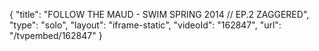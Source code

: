 {
    "title": "FOLLOW THE MAUD - SWIM SPRING 2014 \/\/ EP.2 ZAGGERED",
    "type": "solo",
    "layout": "iframe-static",
    "videoId": "162847",
    "url": "\/tvpembed\/162847"
}